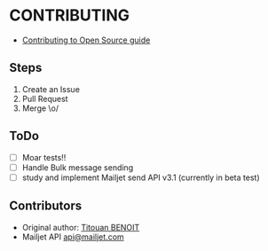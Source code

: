 # CONTRIBUTING

* [Contributing to Open Source guide](https://guides.github.com/activities/contributing-to-open-source/)

## Steps

1. Create an Issue
2. Pull Request
3. Merge \o/

## ToDo

- [ ] Moar tests!!
- [ ] Handle Bulk message sending
- [ ] study and implement Mailjet send API v3.1 (currently in beta test)

## Contributors

* Original author: [Titouan BENOIT](https://github.com/Nightbr)
* Mailjet API <api@mailjet.com>
